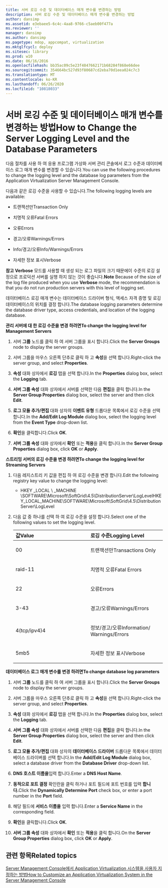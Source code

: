 ```yaml
---
title: 서버 로깅 수준 및 데이터베이스 매개 변수를 변경하는 방법
description: 서버 로깅 수준 및 데이터베이스 매개 변수를 변경하는 방법
author: dansimp
ms.assetid: e3ebaee5-6c4c-4aa8-9766-c5aeb00f477a
ms.reviewer: ''
manager: dansimp
ms.author: dansimp
ms.pagetype: mdop, appcompat, virtualization
ms.mktglfcycl: deploy
ms.sitesec: library
ms.prod: w10
ms.date: 06/16/2016
ms.openlocfilehash: bb35ac09c5e23f4847662171b68284f868e66dee
ms.sourcegitcommit: 354664bc527d93f80687cd2eba70d1eea024c7c3
ms.translationtype: MT
ms.contentlocale: ko-KR
ms.lasthandoff: 06/26/2020
ms.locfileid: "10818033"
---
```

# <span data-ttu-id="cbee3-103">서버 로깅 수준 및 데이터베이스 매개 변수를 변경하는 방법</span><span class="sxs-lookup"><span data-stu-id="cbee3-103">How to Change the Server Logging Level and the Database Parameters</span></span>


<span data-ttu-id="cbee3-104">다음 절차를 사용 하 여 응용 프로그램 가상화 서버 관리 콘솔에서 로그 수준과 데이터베이스 로그 매개 변수를 변경할 수 있습니다.</span><span class="sxs-lookup"><span data-stu-id="cbee3-104">You can use the following procedures to change the logging level and the database log parameters from the Application Virtualization Server Management Console.</span></span>

<span data-ttu-id="cbee3-105">다음과 같은 로깅 수준을 사용할 수 있습니다.</span><span class="sxs-lookup"><span data-stu-id="cbee3-105">The following logging levels are available:</span></span>

-   <span data-ttu-id="cbee3-106">트랜잭션만</span><span class="sxs-lookup"><span data-stu-id="cbee3-106">Transaction Only</span></span>

-   <span data-ttu-id="cbee3-107">치명적 오류</span><span class="sxs-lookup"><span data-stu-id="cbee3-107">Fatal Errors</span></span>

-   <span data-ttu-id="cbee3-108">오류</span><span class="sxs-lookup"><span data-stu-id="cbee3-108">Errors</span></span>

-   <span data-ttu-id="cbee3-109">경고/오류</span><span class="sxs-lookup"><span data-stu-id="cbee3-109">Warnings/Errors</span></span>

-   <span data-ttu-id="cbee3-110">Info/경고/오류</span><span class="sxs-lookup"><span data-stu-id="cbee3-110">Info/Warnings/Errors</span></span>

-   <span data-ttu-id="cbee3-111">자세한 정보 표시</span><span class="sxs-lookup"><span data-stu-id="cbee3-111">Verbose</span></span>

<span data-ttu-id="cbee3-112">**참고**  **Verbose** 모드를 사용할 때 생성 되는 로그 파일의 크기 때문에이 수준의 로깅 설정으로 프로덕션 서버를 실행 하지 않는 것이 좋습니다.</span><span class="sxs-lookup"><span data-stu-id="cbee3-112">**Note** Because of the size of the log file produced when you use **Verbose** mode, the recommendation is that you do not run production servers with this level of logging set.</span></span>

 

<span data-ttu-id="cbee3-113">데이터베이스 로깅 매개 변수는 데이터베이스 드라이버 형식, 액세스 자격 증명 및 로깅 데이터베이스의 위치를 결정 합니다.</span><span class="sxs-lookup"><span data-stu-id="cbee3-113">The database logging parameters determine the database driver type, access credentials, and location of the logging database.</span></span>

**<span data-ttu-id="cbee3-114">관리 서버에 대 한 로깅 수준을 변경 하려면</span><span class="sxs-lookup"><span data-stu-id="cbee3-114">To change the logging level for Management Servers</span></span>**

1.  <span data-ttu-id="cbee3-115">서버 **그룹** 노드를 클릭 하 여 서버 그룹을 표시 합니다.</span><span class="sxs-lookup"><span data-stu-id="cbee3-115">Click the **Server Groups** node to display the server groups.</span></span>

2.  <span data-ttu-id="cbee3-116">서버 그룹을 마우스 오른쪽 단추로 클릭 하 고 **속성**을 선택 합니다.</span><span class="sxs-lookup"><span data-stu-id="cbee3-116">Right-click the server group, and select **Properties**.</span></span>

3.  <span data-ttu-id="cbee3-117">**속성** 대화 상자에서 **로깅** 탭을 선택 합니다.</span><span class="sxs-lookup"><span data-stu-id="cbee3-117">In the **Properties** dialog box, select the **Logging** tab.</span></span>

4.  <span data-ttu-id="cbee3-118">**서버 그룹 속성** 대화 상자에서 서버를 선택한 다음 **편집**을 클릭 합니다.</span><span class="sxs-lookup"><span data-stu-id="cbee3-118">In the **Server Group Properties** dialog box, select the server and then click **Edit**.</span></span>

5.  <span data-ttu-id="cbee3-119">**로그 모듈 추가/편집** 대화 상자의 **이벤트 유형** 드롭다운 목록에서 로깅 수준을 선택 합니다.</span><span class="sxs-lookup"><span data-stu-id="cbee3-119">In the **Add/Edit Log Module** dialog box, select the logging level from the **Event Type** drop-down list.</span></span>

6.  <span data-ttu-id="cbee3-120">**확인**을 클릭합니다.</span><span class="sxs-lookup"><span data-stu-id="cbee3-120">Click **OK**.</span></span>

7.  <span data-ttu-id="cbee3-121">**서버 그룹 속성** 대화 상자에서 **확인** 또는 **적용**을 클릭 합니다.</span><span class="sxs-lookup"><span data-stu-id="cbee3-121">In the **Server Group Properties** dialog box, click **OK** or **Apply**.</span></span>

**<span data-ttu-id="cbee3-122">스트리밍 서버의 로깅 수준을 변경 하려면</span><span class="sxs-lookup"><span data-stu-id="cbee3-122">To change the logging level for Streaming Servers</span></span>**

1.  <span data-ttu-id="cbee3-123">다음 레지스트리 키 값을 편집 하 여 로깅 수준을 변경 합니다.</span><span class="sxs-lookup"><span data-stu-id="cbee3-123">Edit the following registry key value to change the logging level:</span></span>

    -   <span data-ttu-id="cbee3-124">HKEY _LOCAL \ _MACHINE \\SOFTWARE\\Microsoft\\SoftGrid\\4.5\\DistributionServer\\LogLevel</span><span class="sxs-lookup"><span data-stu-id="cbee3-124">HKEY\_LOCAL\_MACHINE\\SOFTWARE\\Microsoft\\SoftGrid\\4.5\\DistributionServer\\LogLevel</span></span>

2.  <span data-ttu-id="cbee3-125">다음 값 중 하나를 선택 하 여 로깅 수준을 설정 합니다.</span><span class="sxs-lookup"><span data-stu-id="cbee3-125">Select one of the following values to set the logging level.</span></span>

    <table>
    <colgroup>
    <col width="50%" />
    <col width="50%" />
    </colgroup>
    <thead>
    <tr class="header">
    <th align="left"><span data-ttu-id="cbee3-126">값</span><span class="sxs-lookup"><span data-stu-id="cbee3-126">Value</span></span></th>
    <th align="left"><span data-ttu-id="cbee3-127">로깅 수준</span><span class="sxs-lookup"><span data-stu-id="cbee3-127">Logging Level</span></span></th>
    </tr>
    </thead>
    <tbody>
    <tr class="odd">
    <td align="left"><p><span data-ttu-id="cbee3-128">0</span><span class="sxs-lookup"><span data-stu-id="cbee3-128">0</span></span></p></td>
    <td align="left"><p><span data-ttu-id="cbee3-129">트랜잭션만</span><span class="sxs-lookup"><span data-stu-id="cbee3-129">Transactions Only</span></span></p></td>
    </tr>
    <tr class="even">
    <td align="left"><p><span data-ttu-id="cbee3-130">raid-1</span><span class="sxs-lookup"><span data-stu-id="cbee3-130">1</span></span></p></td>
    <td align="left"><p><span data-ttu-id="cbee3-131">치명적 오류</span><span class="sxs-lookup"><span data-stu-id="cbee3-131">Fatal Errors</span></span></p></td>
    </tr>
    <tr class="odd">
    <td align="left"><p><span data-ttu-id="cbee3-132">2</span><span class="sxs-lookup"><span data-stu-id="cbee3-132">2</span></span></p></td>
    <td align="left"><p><span data-ttu-id="cbee3-133">오류</span><span class="sxs-lookup"><span data-stu-id="cbee3-133">Errors</span></span></p></td>
    </tr>
    <tr class="even">
    <td align="left"><p><span data-ttu-id="cbee3-134">3-4</span><span class="sxs-lookup"><span data-stu-id="cbee3-134">3</span></span></p></td>
    <td align="left"><p><span data-ttu-id="cbee3-135">경고/오류</span><span class="sxs-lookup"><span data-stu-id="cbee3-135">Warnings/Errors</span></span></p></td>
    </tr>
    <tr class="odd">
    <td align="left"><p><span data-ttu-id="cbee3-136">4(tcp/ipv4)</span><span class="sxs-lookup"><span data-stu-id="cbee3-136">4</span></span></p></td>
    <td align="left"><p><span data-ttu-id="cbee3-137">정보/경고/오류</span><span class="sxs-lookup"><span data-stu-id="cbee3-137">Information/ Warnings/Errors</span></span></p></td>
    </tr>
    <tr class="even">
    <td align="left"><p><span data-ttu-id="cbee3-138">5mb</span><span class="sxs-lookup"><span data-stu-id="cbee3-138">5</span></span></p></td>
    <td align="left"><p><span data-ttu-id="cbee3-139">자세한 정보 표시</span><span class="sxs-lookup"><span data-stu-id="cbee3-139">Verbose</span></span></p></td>
    </tr>
    </tbody>
    </table>

     

**<span data-ttu-id="cbee3-140">데이터베이스 로그 매개 변수를 변경 하려면</span><span class="sxs-lookup"><span data-stu-id="cbee3-140">To change database log parameters</span></span>**

1.  <span data-ttu-id="cbee3-141">서버 **그룹** 노드를 클릭 하 여 서버 그룹을 표시 합니다.</span><span class="sxs-lookup"><span data-stu-id="cbee3-141">Click the **Server Groups** node to display the server groups.</span></span>

2.  <span data-ttu-id="cbee3-142">서버 그룹을 마우스 오른쪽 단추로 클릭 하 고 **속성**을 선택 합니다.</span><span class="sxs-lookup"><span data-stu-id="cbee3-142">Right-click the server group, and select **Properties**.</span></span>

3.  <span data-ttu-id="cbee3-143">**속성** 대화 상자에서 **로깅** 탭을 선택 합니다.</span><span class="sxs-lookup"><span data-stu-id="cbee3-143">In the **Properties** dialog box, select the **Logging** tab.</span></span>

4.  <span data-ttu-id="cbee3-144">**서버 그룹 속성** 대화 상자에서 서버를 선택한 다음 **편집**을 클릭 합니다.</span><span class="sxs-lookup"><span data-stu-id="cbee3-144">In the **Server Group Properties** dialog box, select the server and then click **Edit**.</span></span>

5.  <span data-ttu-id="cbee3-145">**로그 모듈 추가/편집** 대화 상자의 **데이터베이스 드라이버** 드롭다운 목록에서 데이터베이스 드라이버를 선택 합니다.</span><span class="sxs-lookup"><span data-stu-id="cbee3-145">In the **Add/Edit Log Module** dialog box, select a database driver from the **Database Driver** drop-down list.</span></span>

6.  <span data-ttu-id="cbee3-146">**DNS 호스트 이름을**입력 합니다.</span><span class="sxs-lookup"><span data-stu-id="cbee3-146">Enter a **DNS Host Name**.</span></span>

7.  <span data-ttu-id="cbee3-147">**동적으로 포트 결정** 확인란을 클릭 하거나 포트 필드에 포트 번호를 입력 **합니다.**</span><span class="sxs-lookup"><span data-stu-id="cbee3-147">Click the **Dynamically Determine Port** check box, or enter a port number in the **Port** field.</span></span>

8.  <span data-ttu-id="cbee3-148">해당 필드에 **서비스 이름을** 입력 합니다.</span><span class="sxs-lookup"><span data-stu-id="cbee3-148">Enter a **Service Name** in the corresponding field.</span></span>

9.  <span data-ttu-id="cbee3-149">**확인**을 클릭합니다.</span><span class="sxs-lookup"><span data-stu-id="cbee3-149">Click **OK**.</span></span>

10. <span data-ttu-id="cbee3-150">**서버 그룹 속성** 대화 상자에서 **확인** 또는 **적용**을 클릭 합니다.</span><span class="sxs-lookup"><span data-stu-id="cbee3-150">On the **Server Group Properties** dialog box, click **OK** or **Apply**.</span></span>

## <span data-ttu-id="cbee3-151">관련 항목</span><span class="sxs-lookup"><span data-stu-id="cbee3-151">Related topics</span></span>


[<span data-ttu-id="cbee3-152">Server Management Console에서 Application Virtualization 시스템을 사용자 지정하는 방법</span><span class="sxs-lookup"><span data-stu-id="cbee3-152">How to Customize an Application Virtualization System in the Server Management Console</span></span>](how-to-customize-an-application-virtualization-system-in-the-server-management-console.md)

 

 






